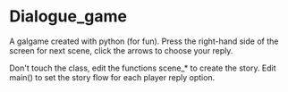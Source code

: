 # Dialogue_game

A galgame created with python (for fun).
Press the right-hand side of the screen for next scene, click the arrows to choose your reply. 

Don't touch the class, edit the functions scene_* to create the story.
Edit main() to set the story flow for each player reply option. 

